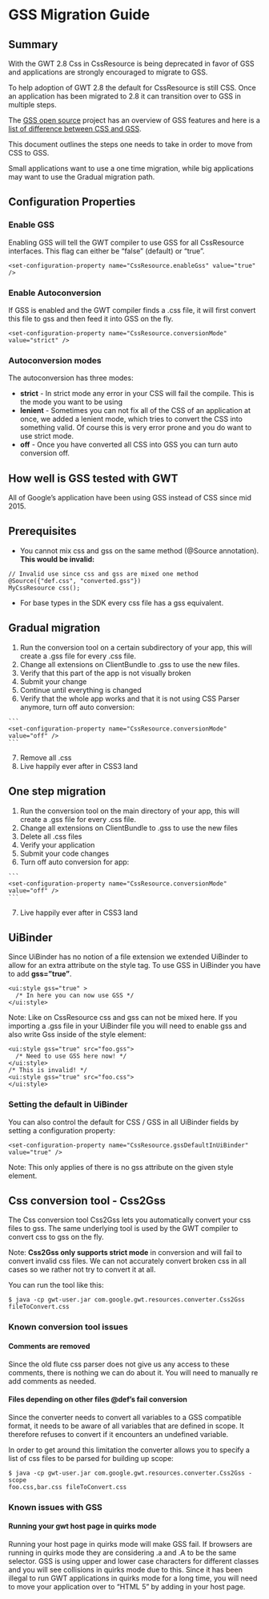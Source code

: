 # GSS Migration Guide

## Summary

With the GWT 2.8 Css in CssResource is being deprecated in favor of GSS and
applications are strongly encouraged to migrate to GSS.

To help adoption of GWT 2.8 the default for CssResource is still CSS. Once an
application has been migrated to 2.8 it can transition over to GSS in multiple
steps.

The [GSS open source](https://code.google.com/p/closure-stylesheets/) project has an overview of GSS features and here is a [list of difference between CSS and GSS](http://www.gwtproject.org/doc/latest/DevGuideGssVsCss.html).

This document outlines the steps one needs to take in order to move from CSS to
GSS.

Small applications want to use a one time migration, while big applications may
want to use the Gradual migration path.

## Configuration Properties

### Enable GSS

Enabling GSS will tell the GWT compiler to use GSS for all CssResource
interfaces. This flag can either be “false” (default) or “true”.


```
<set-configuration-property name="CssResource.enableGss" value="true" />
```

### Enable Autoconversion

If GSS is enabled and the GWT compiler finds a .css file, it will first convert
this file to gss and then feed it into GSS on the fly.


```
<set-configuration-property name="CssResource.conversionMode" value="strict" />
```

### Autoconversion modes

The autoconversion has three modes:

  * <strong>strict</strong> - In strict mode any error in your CSS will fail the compile. This is the mode
you want to be using
  * <strong>lenient</strong> - Sometimes you can not fix all of the CSS of an application at once, we added
a lenient mode, which tries to convert the CSS into something valid. Of course
this is very error prone and you do want to use strict mode.
  * <strong>off</strong> - Once you have converted all CSS into GSS you can turn auto conversion off.

## How well is GSS tested with GWT

All of Google’s application have been using GSS instead of CSS since mid 2015.

## Prerequisites

  * You cannot mix css and gss on the same method (@Source annotation).
<strong>This would be invalid:</strong>


```
// Invalid use since css and gss are mixed one method
@Source({"def.css", "converted.gss"})
MyCssResource css();
```

  * For base types in the SDK  every css file has a gss equivalent.

## Gradual migration

  1. Run the conversion tool on a certain subdirectory of your app, this will create
     a .gss file for every .css file.
  2. Change all extensions on ClientBundle to .gss to use the new files.
  3. Verify that this part of the app is not visually broken
  4. Submit your change
  5. Continue until everything is changed
  6. Verify that the whole app works and that it is not using CSS Parser anymore,
turn off auto conversion:


    ```
    <set-configuration-property name="CssResource.conversionMode" value="off" />
    ```

  7. Remove all .css
  8. Live happily ever after in CSS3 land

## One step migration

  1. Run the conversion tool on the main directory of your app, this will create a
.gss file for every .css file.
  2. Change all extensions on ClientBundle to .gss to use the new files
  3. Delete all .css files
  4. Verify your application
  5. Submit your code changes
  6. Turn off auto conversion for app:


    ```
    <set-configuration-property name="CssResource.conversionMode" value="off" />
    ```

  7. Live happily ever after in CSS3 land

## UiBinder

Since UiBinder has no notion of a file extension we extended UiBinder to allow
for an extra attribute on the style tag. To use GSS in UiBinder you have to add <strong>gss=”true”</strong>.


```
<ui:style gss="true" >
  /* In here you can now use GSS */
</ui:style>
```

Note: Like on CssResource css and gss can not be mixed here. If you importing a
.gss file in your UiBinder file you will need to enable gss and also write Gss
inside of the style element:


```
<ui:style gss="true" src="foo.gss">
  /* Need to use GSS here now! */
</ui:style>
/* This is invalid! */
<ui:style gss="true" src="foo.css">
</ui:style>
```

### Setting the default in UiBinder

You can also control the default for CSS / GSS in all UiBinder fields by
setting a configuration property:


```
<set-configuration-property name="CssResource.gssDefaultInUiBinder" value="true" />
```

Note: This only applies of there is no gss attribute on the given style
element.

## Css conversion tool - Css2Gss

The Css conversion tool Css2Gss lets you automatically convert your css files
to gss. The same underlying tool is used by the GWT compiler to convert css to
gss on the fly.

Note: <strong>Css2Gss only supports strict mode</strong> in conversion and will fail to convert invalid css files. We can not
accurately convert broken css in all cases so we rather not try to convert it
at all.

You can run the tool like this:


```
$ java -cp gwt-user.jar com.google.gwt.resources.converter.Css2Gss
fileToConvert.css
```

### Known conversion tool issues

#### Comments are removed

Since the old flute css parser does not give us any access to these comments,
there is nothing we can do about it. You will need to manually re add comments
as needed.

#### Files depending on other files @def’s fail conversion

Since the converter needs to convert all variables to a GSS compatible format,
it needs to be aware of all variables that are defined in scope. It therefore
refuses to convert if it encounters an undefined variable.

In order to get around this limitation the converter allows you to specify a
list of css files to be parsed for building up scope:


```
$ java -cp gwt-user.jar com.google.gwt.resources.converter.Css2Gss -scope
foo.css,bar.css fileToConvert.css
```

### Known issues with GSS

#### Running your gwt host page in quirks mode

Running your host page in quirks mode will make GSS fail. If browsers are
running in quirks mode they are considering .a and .A to be the same selector.
GSS is using upper and lower case characters for different classes and you will
see collisions in quirks mode due to this. Since it has been illegal to run GWT
applications in quirks mode for a long time, you will need to move your
application over to “HTML 5” by adding <!doctype html> in your host page.

